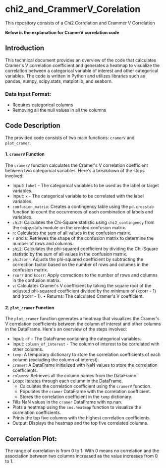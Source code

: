 # chi2_and_CrammerV_Corelation
This repository consists of a Chi2 Correlation and Crammer V Correlation

**Below is the explanation for CramerV correlation code**

## Introduction
This technical document provides an overview of the code that calculates Cramer's V correlation coefficient and generates a heatmap to visualize the correlation between a categorical variable of interest and other categorical variables. The code is written in Python and utilizes libraries such as pandas, numpy, scipy.stats, matplotlib, and seaborn.


### Data Input Format:
  - Requires categorical columns
  - Removing all the null values in all the columns

## Code Description
The provided code consists of two main functions: `cramerV` and `plot_cramer`.
#### 1. `cramerV` Function
The `cramerV` function calculates the Cramer's V correlation coefficient between two categorical variables. Here's a breakdown of the steps involved:
  -	Input: `label` - The categorical variables to be used as the label or target variables.
  -	Input: `x` - The categorical variable to be correlated with the label variables.
  -	`confusion_matrix`: Creates a contingency table using the `pd.crosstab` function to count the occurrences of each combination of labels and variables.
  -	`chi2`: Calculates the Chi-Square statistic using `chi2_contingency` from the scipy.stats module on the created confusion matrix.
  -	`n`: Calculates the sum of all values in the confusion matrix.
  -	`r` and `k`: Retrieves the shape of the confusion matrix to determine the number of rows and columns.
  -	`phi2`: Calculates the phi-squared coefficient by dividing the Chi-Square statistic by the sum of all values in the confusion matrix.
  -	`phi2corr`: Adjusts the phi-squared coefficient by subtracting the correction factor based on the number of rows and columns in the confusion matrix.
  -	`rcorr` and `kcorr`: Apply corrections to the number of rows and columns in the confusion matrix.
  -	`v`: Calculates Cramer's V coefficient by taking the square root of the adjusted phi-squared coefficient divided by the minimum of (kcorr - 1) and (rcorr - 1).
  •	Returns: The calculated Cramer's V coefficient.

#### 2. `plot_cramer` Function
The `plot_cramer` function generates a heatmap that visualizes the Cramer's V correlation coefficients between the column of interest and other columns in the DataFrame. Here's an overview of the steps involved:

  -	Input: `df` - The DataFrame containing the categorical variables.
  -	Input: `column_of_interest` - The column of interest to be correlated with other columns.
  -	`temp`: A temporary dictionary to store the correlation coefficients of each column (excluding the column of interest).
  -	`cramer`: A DataFrame initialized with NaN values to store the correlation coefficients.
  -	`columns`: Retrieves all the column names from the DataFrame.
  -	Loop: Iterates through each column in the DataFrame.
    -	Calculates the correlation coefficient using the `cramerV` function.
    -	Populates the `cramer` DataFrame with the correlation coefficient.
    -	Stores the correlation coefficient in the `temp` dictionary.
  -	Fills NaN values in the `cramer` DataFrame with np.nan.
  -	Plots a heatmap using the `sns.heatmap` function to visualize the correlation coefficients.
  -	Prints the top five columns with the highest correlation coefficients.
  -	Output: Displays the heatmap and the top five correlated columns.

## Correlation Plot:
The range of correlation is from 0 to 1. With 0 means no correlation and the association between two columns increased as the value increases from 0 to 1.


